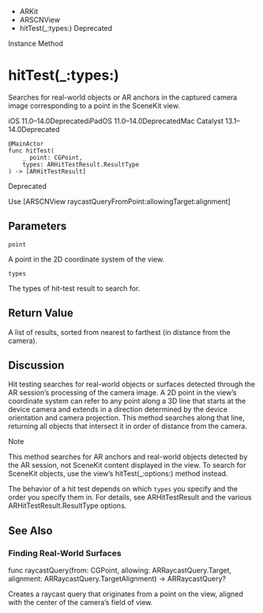 

- ARKit
- ARSCNView
-  hitTest(\_:types:) Deprecated

Instance Method

# hitTest(\_:types:)

Searches for real-world objects or AR anchors in the captured camera image corresponding to a point in the SceneKit view.

iOS 11.0–14.0DeprecatediPadOS 11.0–14.0DeprecatedMac Catalyst 13.1–14.0Deprecated

``` source
@MainActor
func hitTest(
    _ point: CGPoint,
    types: ARHitTestResult.ResultType
) -> [ARHitTestResult]
```

Deprecated

Use \[ARSCNView raycastQueryFromPoint:allowingTarget:alignment\]

## Parameters 

`point`  

A point in the 2D coordinate system of the view.

`types`  

The types of hit-test result to search for.

## Return Value

A list of results, sorted from nearest to farthest (in distance from the camera).

## Discussion

Hit testing searches for real-world objects or surfaces detected through the AR session’s processing of the camera image. A 2D point in the view’s coordinate system can refer to any point along a 3D line that starts at the device camera and extends in a direction determined by the device orientation and camera projection. This method searches along that line, returning all objects that intersect it in order of distance from the camera.

Note

This method searches for AR anchors and real-world objects detected by the AR session, not SceneKit content displayed in the view. To search for SceneKit objects, use the view’s hitTest(_:options:) method instead.

The behavior of a hit test depends on which `types` you specify and the order you specify them in. For details, see ARHitTestResult and the various ARHitTestResult.ResultType options.

## See Also

### Finding Real-World Surfaces

func raycastQuery(from: CGPoint, allowing: ARRaycastQuery.Target, alignment: ARRaycastQuery.TargetAlignment) -> ARRaycastQuery?

Creates a raycast query that originates from a point on the view, aligned with the center of the camera’s field of view.

